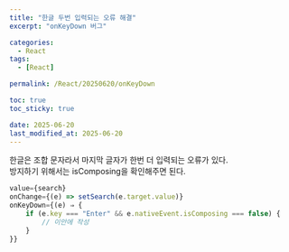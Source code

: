 ```yaml
---
title: "한글 두번 입력되는 오류 해결"
excerpt: "onKeyDown 버그"

categories:
  - React
tags:
  - [React]

permalink: /React/20250620/onKeyDown

toc: true
toc_sticky: true

date: 2025-06-20
last_modified_at: 2025-06-20
---
```


한글은 조합 문자라서 마지막 글자가 한번 더 입력되는 오류가 있다.<br>
방지하기 위해서는 isComposing을 확인해주면 된다.<br>
```js
value={search}
onChange={(e) => setSearch(e.target.value)}
onKeyDown={(e) ⇒ {
	if (e.key === "Enter" && e.nativeEvent.isComposing === false) {
		// 이안에 작성
	}
}}
```
